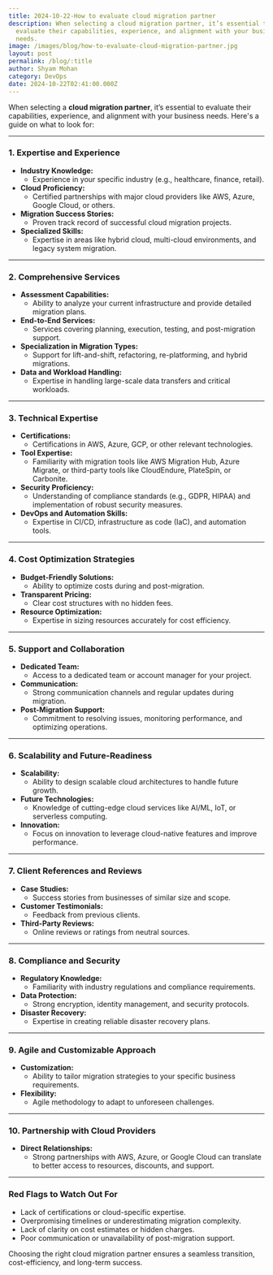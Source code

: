 ```yaml
---
title: 2024-10-22-How to evaluate cloud migration partner
description: When selecting a cloud migration partner, it’s essential to
  evaluate their capabilities, experience, and alignment with your business
  needs.
image: /images/blog/how-to-evaluate-cloud-migration-partner.jpg
layout: post
permalink: /blog/:title
author: Shyam Mohan
category: DevOps
date: 2024-10-22T02:41:00.000Z
---
```

When selecting a **cloud migration partner**, it’s essential to evaluate their capabilities, experience, and alignment with your business needs. Here's a guide on what to look for:  

---

### **1. Expertise and Experience**  
- **Industry Knowledge:**  
  - Experience in your specific industry (e.g., healthcare, finance, retail).  
- **Cloud Proficiency:**  
  - Certified partnerships with major cloud providers like AWS, Azure, Google Cloud, or others.  
- **Migration Success Stories:**  
  - Proven track record of successful cloud migration projects.  
- **Specialized Skills:**  
  - Expertise in areas like hybrid cloud, multi-cloud environments, and legacy system migration.  

---

### **2. Comprehensive Services**  
- **Assessment Capabilities:**  
  - Ability to analyze your current infrastructure and provide detailed migration plans.  
- **End-to-End Services:**  
  - Services covering planning, execution, testing, and post-migration support.  
- **Specialization in Migration Types:**  
  - Support for lift-and-shift, refactoring, re-platforming, and hybrid migrations.  
- **Data and Workload Handling:**  
  - Expertise in handling large-scale data transfers and critical workloads.  

---

### **3. Technical Expertise**  
- **Certifications:**  
  - Certifications in AWS, Azure, GCP, or other relevant technologies.  
- **Tool Expertise:**  
  - Familiarity with migration tools like AWS Migration Hub, Azure Migrate, or third-party tools like CloudEndure, PlateSpin, or Carbonite.  
- **Security Proficiency:**  
  - Understanding of compliance standards (e.g., GDPR, HIPAA) and implementation of robust security measures.  
- **DevOps and Automation Skills:**  
  - Expertise in CI/CD, infrastructure as code (IaC), and automation tools.  

---

### **4. Cost Optimization Strategies**  
- **Budget-Friendly Solutions:**  
  - Ability to optimize costs during and post-migration.  
- **Transparent Pricing:**  
  - Clear cost structures with no hidden fees.  
- **Resource Optimization:**  
  - Expertise in sizing resources accurately for cost efficiency.  

---

### **5. Support and Collaboration**  
- **Dedicated Team:**  
  - Access to a dedicated team or account manager for your project.  
- **Communication:**  
  - Strong communication channels and regular updates during migration.  
- **Post-Migration Support:**  
  - Commitment to resolving issues, monitoring performance, and optimizing operations.  

---

### **6. Scalability and Future-Readiness**  
- **Scalability:**  
  - Ability to design scalable cloud architectures to handle future growth.  
- **Future Technologies:**  
  - Knowledge of cutting-edge cloud services like AI/ML, IoT, or serverless computing.  
- **Innovation:**  
  - Focus on innovation to leverage cloud-native features and improve performance.  

---

### **7. Client References and Reviews**  
- **Case Studies:**  
  - Success stories from businesses of similar size and scope.  
- **Customer Testimonials:**  
  - Feedback from previous clients.  
- **Third-Party Reviews:**  
  - Online reviews or ratings from neutral sources.  

---

### **8. Compliance and Security**  
- **Regulatory Knowledge:**  
  - Familiarity with industry regulations and compliance requirements.  
- **Data Protection:**  
  - Strong encryption, identity management, and security protocols.  
- **Disaster Recovery:**  
  - Expertise in creating reliable disaster recovery plans.  

---

### **9. Agile and Customizable Approach**  
- **Customization:**  
  - Ability to tailor migration strategies to your specific business requirements.  
- **Flexibility:**  
  - Agile methodology to adapt to unforeseen challenges.  

---

### **10. Partnership with Cloud Providers**  
- **Direct Relationships:**  
  - Strong partnerships with AWS, Azure, or Google Cloud can translate to better access to resources, discounts, and support.  

---

### **Red Flags to Watch Out For**  
- Lack of certifications or cloud-specific expertise.  
- Overpromising timelines or underestimating migration complexity.  
- Lack of clarity on cost estimates or hidden charges.  
- Poor communication or unavailability of post-migration support.  

Choosing the right cloud migration partner ensures a seamless transition, cost-efficiency, and long-term success.
